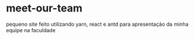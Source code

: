 # meet-our-team
pequeno site feito utilizando yarn, react e antd para apresentação da minha equipe na faculdade
